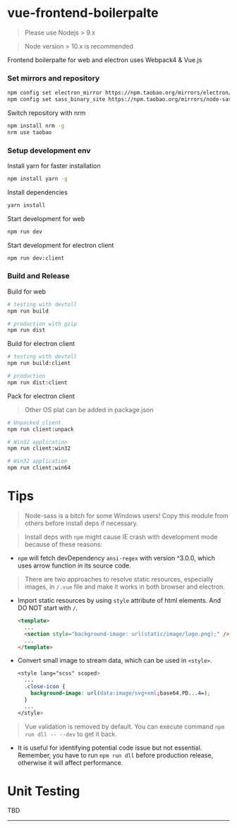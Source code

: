 # vue-frontend-boilerpalte


> Please use Nodejs > 9.x

> Node version > 10.x is recommended

Frontend boilerpalte for web and electron uses Webpack4 & Vue.js

### Set mirrors and repository

```bash
npm config set electron_mirror https://npm.taobao.org/mirrors/electron/
npm config set sass_binary_site https://npm.taobao.org/mirrors/node-sass/
```

Switch repository with nrm

```bash
npm install nrm -g
nrm use taobao
```

### Setup development env

Install yarn for faster installation

```bash
npm install yarn -g
```

Install dependencies

``` bash
yarn install
```

Start development for web

```bash
npm run dev
```

Start development for electron client

```bash
npm run dev:client
```

### Build and Release

Build for web

```bash
# testing with devtoll
npm run build

# production with gzip
npm run dist
```

Build for electron client

```bash
# testing with devtoll
npm run build:client

# production
npm run dist:client
```

Pack for electron client

> Other OS plat can be added in package.json

```bash
# Unpacked client
npm run client:unpack

# Win32 application
npm run client:win32

# Win32 application
npm run client:win64
```

# Tips

> Node-sass is a bitch for some Windows users! Copy this module from others before install deps if necessary.

> Install deps with `npm` might cause IE crash with development mode because of these reasons:
  * `npm` will fetch devDependency `ansi-regex` with version ^3.0.0, which uses arrow function in its source code.

> There are two approaches to resolve static resources, especially images, in `/.vue` file and make it works in both browser and electron.
  * Import static resources by using `style` attribute of html elements. And DO NOT start with `/`.
    ```html
    <template>
      ...
      <section style="background-image: url(static/image/logo.png);" />
      ...
    </template>
  * Convert small image to stream data, which can be used in `<style>`.
    ```scss
    <style lang="scss" scoped>
      ...
      .close-icon {
        background-image: url(data:image/svg+xml;base64,PD...4=);
      }
      ...
    </style>
    ```
> Vue validation is removed by default. You can execute command `npm run dll -- --dev` to get it back.
  * It is useful for identifying potential code issue but not essential.
    Remember, you have to run `npm run dll` before production release, otherwise it will affect performance.

#  Unit Testing

TBD

---
